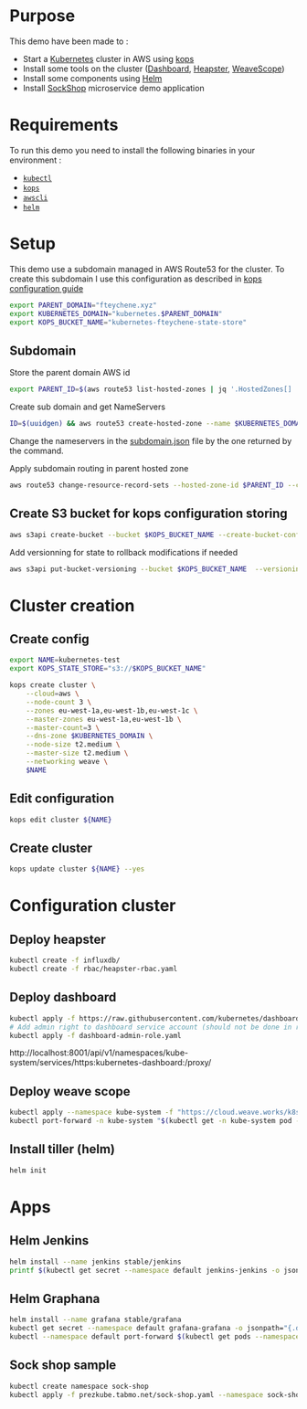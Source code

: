 # Purpose

This demo have been made to :
* Start a [Kubernetes](https://kubernetes.io/) cluster in AWS using [kops](https://github.com/kubernetes/kops)
* Install some tools on the cluster ([Dashboard](https://github.com/kubernetes/dashboard), [Heapster](https://github.com/kubernetes/heapster), [WeaveScope](https://www.weave.works/oss/scope/))
* Install some components using [Helm](https://helm.sh/)
* Install [SockShop](https://microservices-demo.github.io/) microservice demo application

# Requirements
To run this demo you need to install the following binaries in your environment :
* [`kubectl`](https://kubernetes.io/docs/tasks/tools/install-kubectl/)
* [`kops`](https://github.com/kubernetes/kops/blob/master/docs/install.md)
* [`awscli`](http://docs.aws.amazon.com/fr_fr/cli/latest/userguide/installing.html)
* [`helm`](https://github.com/kubernetes/helm/blob/master/docs/install.md)

# Setup

This demo use a subdomain managed in AWS Route53 for the cluster.
To create this subdomain I use this configuration as described in [kops configuration guide](https://github.com/kubernetes/kops/blob/master/docs/aws.md#scenario-1b-a-subdomain-under-a-domain-purchasedhosted-via-aws)

```bash
export PARENT_DOMAIN="fteychene.xyz"
export KUBERNETES_DOMAIN="kubernetes.$PARENT_DOMAIN"
export KOPS_BUCKET_NAME="kubernetes-fteychene-state-store"

```
## Subdomain 
Store the parent domain AWS id
```bash
export PARENT_ID=$(aws route53 list-hosted-zones | jq '.HostedZones[] | select(.Name==env.PARENT_DOMAIN+".") | .Id' | cut -d/ -f3 | cut -d\" -f1)
```

Create sub domain and get NameServers
```bash
ID=$(uuidgen) && aws route53 create-hosted-zone --name $KUBERNETES_DOMAIN --caller-reference $ID | jq .DelegationSet.NameServers
```

Change the nameservers in the [subdomain.json]() file by the one returned by the command.

Apply subdomain routing in parent hosted zone
```bash
aws route53 change-resource-record-sets --hosted-zone-id $PARENT_ID --change-batch file://subdomain.json
```

## Create S3 bucket for kops configuration storing
```bash
aws s3api create-bucket --bucket $KOPS_BUCKET_NAME --create-bucket-configuration LocationConstraint=eu-west-1 --region eu-west-1
```

Add versionning for state to rollback modifications if needed
```bash
aws s3api put-bucket-versioning --bucket $KOPS_BUCKET_NAME  --versioning-configuration Status=Enabled
```

# Cluster creation

## Create config
```bash
export NAME=kubernetes-test
export KOPS_STATE_STORE="s3://$KOPS_BUCKET_NAME"

kops create cluster \
    --cloud=aws \
    --node-count 3 \
    --zones eu-west-1a,eu-west-1b,eu-west-1c \
    --master-zones eu-west-1a,eu-west-1b \
    --master-count=3 \
    --dns-zone $KUBERNETES_DOMAIN \
    --node-size t2.medium \
    --master-size t2.medium \
    --networking weave \
    $NAME
```

## Edit configuration
```bash
kops edit cluster ${NAME}
```

## Create cluster
```bash
kops update cluster ${NAME} --yes
```

# Configuration cluster

## Deploy heapster
```bash
kubectl create -f influxdb/
kubectl create -f rbac/heapster-rbac.yaml
```

## Deploy dashboard
```bash
kubectl apply -f https://raw.githubusercontent.com/kubernetes/dashboard/master/src/deploy/recommended/kubernetes-dashboard.yaml
# Add admin right to dashboard service account (should not be done in real env)
kubectl apply -f dashboard-admin-role.yaml
```
http://localhost:8001/api/v1/namespaces/kube-system/services/https:kubernetes-dashboard:/proxy/

## Deploy weave scope
```bash
kubectl apply --namespace kube-system -f "https://cloud.weave.works/k8s/scope.yaml?k8s-version=$(kubectl version | base64 | tr -d '\n')"
kubectl port-forward -n kube-system "$(kubectl get -n kube-system pod --selector=weave-scope-component=app -o jsonpath='{.items..metadata.name}')" 4040
```

## Install tiller (helm)
```bash
helm init
```

# Apps

## Helm Jenkins
```bash
helm install --name jenkins stable/jenkins
printf $(kubectl get secret --namespace default jenkins-jenkins -o jsonpath="{.data.jenkins-admin-password}" | base64 --decode);echo
```

## Helm Graphana
```bash
helm install --name grafana stable/grafana
kubectl get secret --namespace default grafana-grafana -o jsonpath="{.data.grafana-admin-password}" | base64 --decode ; echo
kubectl --namespace default port-forward $(kubectl get pods --namespace default -l "app=grafana-grafana,component=grafana" -o jsonpath="{.items[0].metadata.name}") 3000
```

## Sock shop sample
```bash
kubectl create namespace sock-shop
kubectl apply -f prezkube.tabmo.net/sock-shop.yaml --namespace sock-shop
```